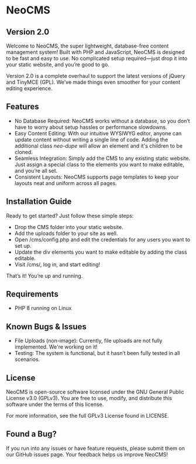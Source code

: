 # NeoCMS

## Version 2.0

Welcome to NeoCMS, the super lightweight, database-free content management system! Built with PHP and JavaScript, NeoCMS
is designed to be fast and easy to use. No complicated setup required—just drop it into your static website, and you’re
good to go.

Version 2.0 is a complete overhaul to support the latest versions of jQuery and TinyMCE (GPL). We’ve made things even
smoother for your content editing experience.

## Features

* No Database Required: NeoCMS works without a database, so you don’t have to worry about setup hassles or performance
  slowdowns.
* Easy Content Editing: With our intuitive WYSIWYG editor, anyone can update content without writing a single line of
  code. Adding the additional class *neo-dupe* will allow an element and it's children to be cloned.
* Seamless Integration: Simply add the CMS to any existing static website. Just assign a special class to the elements
  you want to make editable, and you’re all set.
* Consistent Layouts: NeoCMS supports page templates to keep your layouts neat and uniform across all pages.

## Installation Guide

Ready to get started? Just follow these simple steps:

* Drop the CMS folder into your static website.
* Add the uploads folder to your site as well.
* Open /cms/config.php and edit the credentials for any users you want to set up.
* Update the div elements you want to make editable by adding the class editable.
* Visit /cms/, log in, and start editing!

That’s it! You’re up and running.

## Requirements

* PHP 8 running on Linux

## Known Bugs & Issues

* File Uploads (non-image): Currently, file uploads are not fully implemented. We're working on it!
* Testing: The system is functional, but it hasn’t been fully tested in all scenarios.

## License

NeoCMS is open-source software licensed under the GNU General Public License v3.0 (GPLv3). You are free to use, modify,
and distribute this software under the terms of this license.

For more information, see the full GPLv3 License found in LICENSE.

## Found a Bug?

If you run into any issues or have feature requests, please submit them on our GitHub issues page. Your feedback helps
us improve NeoCMS!
